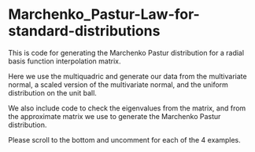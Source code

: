 # Marchenko_Pastur-Law-for-standard-distributions
This is code for generating the Marchenko Pastur distribution for a radial basis function interpolation matrix. 

Here we use the multiquadric and generate our data from the multivariate normal, a scaled version of the multivariate normal, and the uniform distribution on the unit ball.

We also include code to check the eigenvalues from the matrix, and from the approximate matrix we use to generate the Marchenko Pastur distribution.

Please scroll to the bottom and uncomment for each of the 4 examples.
